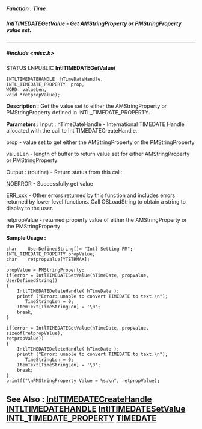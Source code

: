 ##### Function : Time
##### IntlTIMEDATEGetValue - Get AMStringProperty or PMStringProperty value set.
---
##### #include <misc.h>
STATUS LNPUBLIC **IntlTIMEDATEGetValue(**

	INTLTIMEDATEHANDLE  hTimeDateHandle,
	INTL_TIMEDATE_PROPERTY  prop,
	WORD  valueLen,
	void *retpropValue);
**Description :**
Get the value set to either the AMStringProperty or PMStringProperty defined in 
INTL_TIMEDATE_PROPERTY.

**Parameters :**
Input :
hTimeDateHandle  -  International TIMEDATE Handle allocated with the call to IntlTIMEDATECreateHandle.

prop  -  value set to get either the AMStringProperty or the PMStringProperty

valueLen  -  length of buffer to return value set for either AMStringProperty or PMStringProperty

Output :
(routine)  -  Return status from this call: 

NOERROR - Successfully get value

ERR_xxx - Other errors returned by this function and includes errors returned by lower level functions. Call OSLoadString to obtain a string to display to the user.


retpropValue  -  returned property value of either the AMStringProperty or the PMStringProperty

**Sample Usage :**
```
char    UserDefinedString[]= "Intl Setting PM";
INTL_TIMEDATE_PROPERTY propValue;
char    retpropValue[YTSTRMAX];

propValue = PMStringProperty;
if(error = IntlTIMEDATESetValue(hTimeDate, propValue, UserDefinedString))
{
	IntlTIMEDATEDeleteHandle( hTimeDate );
	printf ("Error: unable to convert TIMEDATE to text.\n");
       TimeStringLen = 0;
	ItemText[TimeStringLen] = '\0';
	break;
}

if(error = IntlTIMEDATEGetValue(hTimeDate, propValue, sizeof(retpropValue), 
retpropValue))
{
	IntlTIMEDATEDeleteHandle( hTimeDate );
	printf ("Error: unable to convert TIMEDATE to text.\n");
       TimeStringLen = 0;
	ItemText[TimeStringLen] = '\0';
	break;
}
printf("\nPMStringProperty Value = %s:\n", retpropValue);
```
**See Also :**
[IntlTIMEDATECreateHandle](D:/md_files/IntlTIMEDATECreateHandle.md)
[INTLTIMEDATEHANDLE](D:/md_files/INTLTIMEDATEHANDLE.md)
[IntlTIMEDATESetValue](D:/md_files/IntlTIMEDATESetValue.md)
[INTL_TIMEDATE_PROPERTY](D:/md_files/INTL_TIMEDATE_PROPERTY.md)
[TIMEDATE](D:/md_files/TIMEDATE.md)
---
